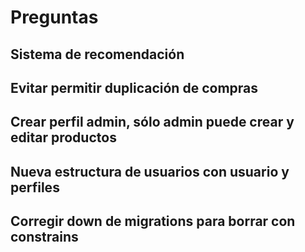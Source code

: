 # Preguntas

## Sistema de recomendación

## Evitar permitir duplicación de compras

## Crear perfil admin, sólo admin puede crear y editar productos

## Nueva estructura de usuarios con usuario y perfiles

## Corregir down de migrations para borrar con constrains
